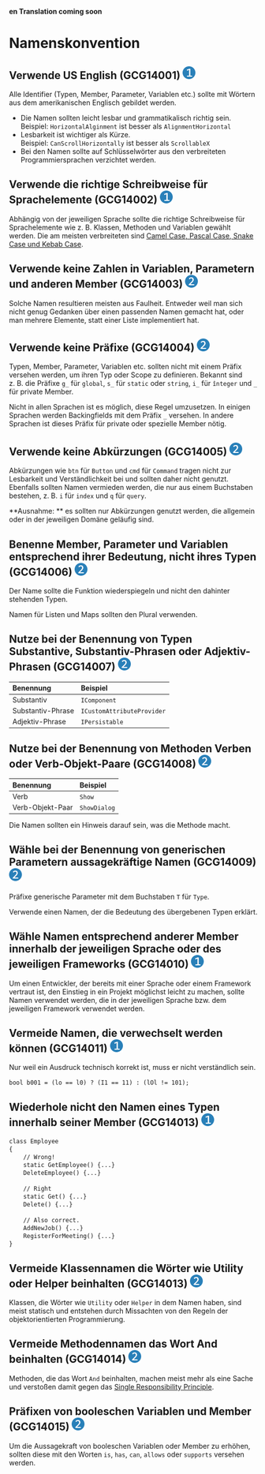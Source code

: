 **en Translation coming soon**

# Namenskonvention

## Verwende US English (GCG14001) <img src="/img/1.png" alt="recommendation level 1" />
Alle Identifier (Typen, Member, Parameter, Variablen etc.) sollte mit Wörtern aus
dem amerikanischen Englisch gebildet werden.

- Die Namen sollten leicht lesbar und grammatikalisch richtig sein.  
  Beispiel: `HorizontalAlginment` ist besser als `AlignmentHorizontal`
- Lesbarkeit ist wichtiger als Kürze.  
  Beispiel: `CanScrollHorizontally` ist besser als `ScrollableX`
- Bei den Namen sollte auf Schlüsselwörter aus den verbreiteten
  Programmiersprachen verzichtet werden.

## Verwende die richtige Schreibweise für Sprachelemente (GCG14002) <img src="/img/1.png" alt="recommendation level 1" />
Abhängig von der jeweiligen Sprache sollte die richtige Schreibweise für
Sprachelemente wie z. B. Klassen, Methoden und Variablen gewählt werden.
Die am meisten verbreiteten sind
[Camel Case, Pascal Case, Snake Case und Kebab Case][letter-case].

## Verwende keine Zahlen in Variablen, Parametern und anderen Member (GCG14003) <img src="/img/2.png" alt="recommendation level 2" />
Solche Namen resultieren meisten aus Faulheit. Entweder weil man sich nicht
genug Gedanken über einen passenden Namen gemacht hat, oder man mehrere
Elemente, statt einer Liste implementiert hat.

## Verwende keine Präfixe (GCG14004) <img src="/img/2.png" alt="recommendation level 2" />
Typen, Member, Parameter, Variablen etc. sollten nicht mit einem Präfix versehen
werden, um ihren Typ oder Scope zu definieren. Bekannt sind z. B. die Präfixe
`g_` für `global`, `s_` für `static` oder `string`, `i_` für `înteger` und `_`
für private Member.

Nicht in allen Sprachen ist es möglich, diese Regel umzusetzen. In einigen
Sprachen werden Backingfields mit dem Präfix `_` versehen. In andere Sprachen
ist dieses Präfix für private oder spezielle Member nötig.

## Verwende keine Abkürzungen (GCG14005) <img src="/img/2.png" alt="recommendation level 2" />
Abkürzungen wie `btn` für `Button` und `cmd` für `Command` tragen nicht zur
Lesbarkeit und Verständlichkeit bei und sollten daher nicht genutzt. Ebenfalls
sollten Namen vermieden werden, die nur aus einem Buchstaben bestehen, z. B.
`i` für `index` und `q` für `query`.

**Ausnahme: ** es sollten nur Abkürzungen genutzt werden, die allgemein oder in
der jeweiligen Domäne geläufig sind.

## Benenne Member, Parameter und Variablen entsprechend ihrer Bedeutung, nicht ihres Typen (GCG14006) <img src="/img/2.png" alt="recommendation level 2" />
Der Name sollte die Funktion wiederspiegeln und nicht den dahinter stehenden
Typen.

Namen für Listen und Maps sollten den Plural verwenden.

## Nutze bei der Benennung von Typen Substantive, Substantiv-Phrasen oder Adjektiv-Phrasen (GCG14007) <img src="/img/2.png" alt="recommendation level 2" />
Benennung|Beispiel
:--|:---
Substantiv|`IComponent`
Substantiv-Phrase|`ICustomAttributeProvider`
Adjektiv-Phrase|`IPersistable`

## Nutze bei der Benennung von Methoden Verben oder Verb-Objekt-Paare (GCG14008) <img src="/img/2.png" alt="recommendation level 2" />
Benennung|Beispiel
:--|:---
Verb|`Show`
Verb-Objekt-Paar|`ShowDialog`

Die Namen sollten ein Hinweis darauf sein, was die Methode macht.

## Wähle bei der Benennung von generischen Parametern aussagekräftige Namen (GCG14009) <img src="/img/2.png" alt="recommendation level 2" />
Präfixe generische Parameter mit dem Buchstaben `T` für `Type`.

Verwende einen Namen, der die Bedeutung des übergebenen Typen erklärt.

## Wähle Namen entsprechend anderer Member innerhalb der jeweiligen Sprache oder des jeweiligen Frameworks (GCG14010) <img src="/img/1.png" alt="recommendation level 1" />
Um einen Entwickler, der bereits mit einer Sprache oder einem Framework vertraut
ist, den Einstieg in ein Projekt möglichst leicht zu machen, sollte Namen
verwendet werden, die in der jeweiligen Sprache bzw. dem jeweiligen Framework
verwendet werden.

## Vermeide Namen, die verwechselt werden können (GCG14011) <img src="/img/1.png" alt="recommendation level 1" />
Nur weil ein Ausdruck technisch korrekt ist, muss er nicht verständlich sein.
```
bool b001 = (lo == l0) ? (I1 == 11) : (lOl != 101);
```

## Wiederhole nicht den Namen eines Typen innerhalb seiner Member (GCG14013) <img src="/img/1.png" alt="recommendation level 1" />
```
class Employee
{
    // Wrong!
    static GetEmployee() {...}
    DeleteEmployee() {...}

    // Right
    static Get() {...}
    Delete() {...}

    // Also correct.
    AddNewJob() {...}
    RegisterForMeeting() {...}
}
```

## Vermeide Klassennamen die Wörter wie Utility oder Helper beinhalten (GCG14013) <img src="/img/2.png" alt="recommendation level 2" />
Klassen, die Wörter wie `Utility` oder `Helper` in dem Namen haben, sind meist
statisch und entstehen durch Missachten von den Regeln der objektorientierten
Programmierung.

## Vermeide Methodennamen das Wort And beinhalten (GCG14014) <img src="/img/2.png" alt="recommendation level 2" />
Methoden, die das Wort `And` beinhalten, machen meist mehr als eine Sache und
verstoßen damit gegen das [Single Responsibility Principle][srp].

## Präfixen von booleschen Variablen und Member (GCG14015) <img src="/img/2.png" alt="recommendation level 2" />
Um die Aussagekraft von booleschen Variablen oder Member zu erhöhen, sollten
diese mit den Worten `is`, `has`, `can`, `allows` oder `supports` versehen
werden.

[letter-case]: https://en.wikipedia.org/wiki/Letter_case#Special_case_styles
[srp]: https://en.wikipedia.org/wiki/Single-responsibility_principle
